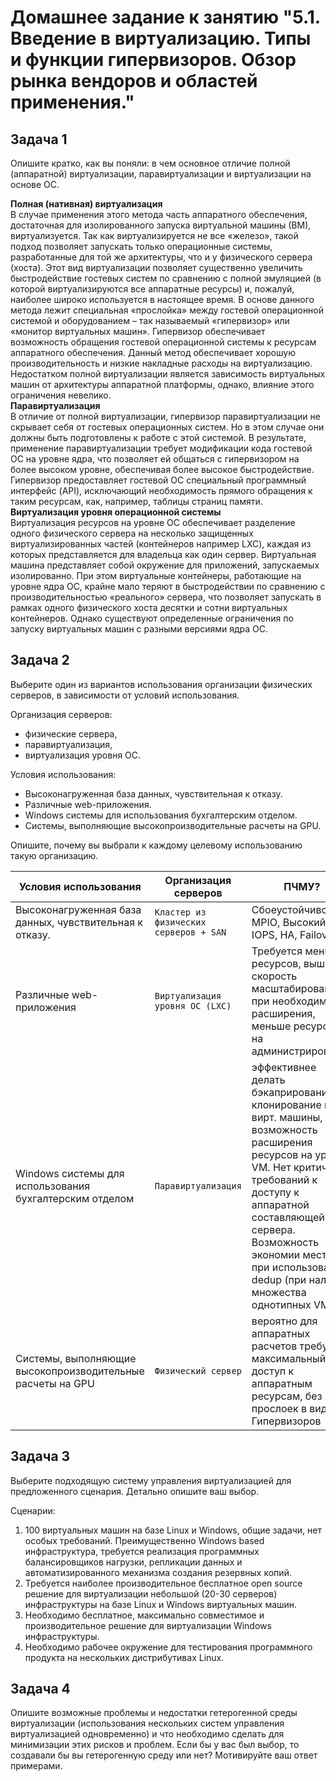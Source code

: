 
# Домашнее задание к занятию "5.1. Введение в виртуализацию. Типы и функции гипервизоров. Обзор рынка вендоров и областей применения."

## Задача 1

Опишите кратко, как вы поняли: в чем основное отличие полной (аппаратной) виртуализации, паравиртуализации и виртуализации на основе ОС.

**Полная (нативная) виртуализация**  
В случае применения этого метода часть аппаратного обеспечения, достаточная для изолированного запуска виртуальной машины (ВМ), виртуализуется. Так как виртуализируется не все «железо», такой подход позволяет запускать только операционные системы, разработанные для той же архитектуры, что и у физического сервера (хоста). Этот вид виртуализации позволяет существенно увеличить быстродействие гостевых систем по сравнению с полной эмуляцией (в которой виртуализируются все аппаратные ресурсы) и, пожалуй, наиболее широко используется в настоящее время. В основе данного метода лежит специальная «прослойка» между гостевой операционной системой и оборудованием – так называемый «гипервизор» или «монитор виртуальных машин». Гипервизор обеспечивает возможность обращения гостевой операционной системы к ресурсам аппаратного обеспечения. Данный метод обеспечивает хорошую производительность и низкие накладные расходы на виртуализацию. Недостатком полной виртуализации является зависимость  виртуальных машин от архитектуры аппаратной платформы, однако, влияние этого ограничения невелико.  
**Паравиртуализация**  
В отличие от полной виртуализации, гипервизор паравиртуализации не скрывает себя от гостевых операционных систем. Но в этом случае они должны быть подготовлены к работе с этой системой. В результате, применение паравиртуализации требует модификации кода гостевой ОС на уровне ядра, что позволяет ей общаться с гипервизором на более высоком уровне, обеспечивая более высокое быстродействие. Гипервизор предоставляет гостевой ОС специальный программный интерфейс (API), исключающий необходимость прямого обращения  к таким ресурсам, как, например, таблицы страниц памяти.  
**Виртуализация уровня операционной системы**  
Виртуализация ресурсов на уровне ОС обеспечивает разделение одного физического сервера на несколько защищенных виртуализированных частей (контейнеров например LXC), каждая из которых представляется для владельца как один сервер. Виртуальная машина представляет собой окружение для приложений, запускаемых изолированно. При этом виртуальные контейнеры, работающие на уровне ядра ОС, крайне мало теряют в быстродействии  по сравнению с производительностью «реального» сервера, что позволяет запускать в рамках одного физического хоста десятки и сотни виртуальных контейнеров. Однако существуют определенные ограничения по запуску виртуальных машин с разными версиями ядра ОС.

## Задача 2

Выберите один из вариантов использования организации физических серверов, в зависимости от условий использования.

Организация серверов:
- физические сервера,
- паравиртуализация,
- виртуализация уровня ОС.

Условия использования:
- Высоконагруженная база данных, чувствительная к отказу.
- Различные web-приложения.
- Windows системы для использования бухгалтерским отделом.
- Системы, выполняющие высокопроизводительные расчеты на GPU.

Опишите, почему вы выбрали к каждому целевому использованию такую организацию.

Условия использования | Организация серверов | ПЧМУ?
--- | --- | ---
Высоконагруженная база данных, чувствительная к отказу. | `Кластер из физических серверов + SAN` | Сбоеустойчивость, MPIO, Высокий IOPS, HA, Failover 
Различные web-приложения|`Виртуализация уровня ОС (LXC)` | Требуется меньше ресурсов, выше скорость масштабирования при необходимости расширения, меньше ресурсов на администрирование
Windows системы для использования бухгалтерским отделом | `Паравиртуализация` | эффективнее делать бэкаприрование - клонирование всей вирт. машины, возможность расширения ресурсов на уровне VM. Нет критичных требований к доступу к аппаратной составляющей сервера. Возможность экономии места при использовании dedup (при наличии множества однотипных VM)
Системы, выполняющие высокопроизводительные расчеты на GPU| `Физический сервер` | вероятно для аппаратных расчетов требуется максимальный доступ к аппаратным ресурсам, без прослоек в виде Гипервизоров


## Задача 3

Выберите подходящую систему управления виртуализацией для предложенного сценария. Детально опишите ваш выбор.

Сценарии:

1. 100 виртуальных машин на базе Linux и Windows, общие задачи, нет особых требований. Преимущественно Windows based инфраструктура, требуется реализация программных балансировщиков нагрузки, репликации данных и автоматизированного механизма создания резервных копий.
2. Требуется наиболее производительное бесплатное open source решение для виртуализации небольшой (20-30 серверов) инфраструктуры на базе Linux и Windows виртуальных машин.
3. Необходимо бесплатное, максимально совместимое и производительное решение для виртуализации Windows инфраструктуры.
4. Необходимо рабочее окружение для тестирования программного продукта на нескольких дистрибутивах Linux.

## Задача 4

Опишите возможные проблемы и недостатки гетерогенной среды виртуализации (использования нескольких систем управления виртуализацией одновременно) и что необходимо сделать для минимизации этих рисков и проблем. Если бы у вас был выбор, то создавали бы вы гетерогенную среду или нет? Мотивируйте ваш ответ примерами.
